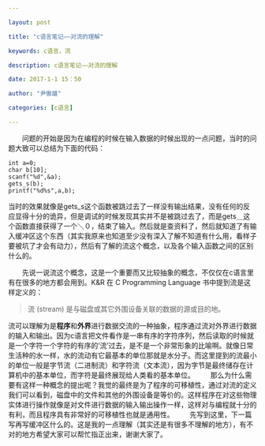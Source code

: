```yaml
---

layout: post

title: "c语言笔记——对流的理解"

keywords: c语言，流

description: c语言笔记——对流的理解

date: 2017-1-1 15：50

author: "尹傲雄"

categories: [c语言]

---
```

　　问题的开始是因为在编程的时候在输入数据的时候出现的一点问题，当时的问题大致可以总结为下面的代码：

```
int a=0;
char b[10];
scanf("%d",&a);
gets_s(b);
printf("%d%s",a,b);
```
当时的效果就像是gets_s这个函数被跳过去了一样没有输出结果，没有任何的反应显得十分的诡异，但是调试的时候发现其实并不是被跳过去了，而是gets＿这个函数直接获得了一个＼０，结束了输入。然后就是查资料了，然后就知道了有输入缓冲区这个东西（其实我原来也知道至少没有深入了解不知道有什么用，看样子要被坑了才会有动力），然后有了解的流这个概念，以及各个输入函数之间的区别什么的。

　　先说一说流这个概念，这是一个重要而又比较抽象的概念，不仅仅在c语言里有在很多的地方都会用到。K&R 在 C Programming Language 书中提到流是这样定义的：

> 流 (stream) 是与磁盘或其它外围设备关联的数据的源或目的地。

流可以理解为是**程序**和**外界**进行数据交流的一种抽象，程序通过流对外界进行数据的输入和输出。因为c语言把文件看作是一串有序的字符序列，然后读取的时候就是一个字符一个字符的有序的‘流’过去，是不是一个非常形象的比喻啊。就像日常生活种的水一样，水的流动有它最基本的单位那就是水分子。而这里提到的流最小的单位一般是字节流（二进制流）和字符流（文本流），因为字节是最终储存在计算机中的基本单位，而字符是最终展现给人类看的基本单位。
　　那么为什么需要有这样一种概念的提出呢？我觉的最终是为了程序的可移植性，通过对流的定义我们可以看到，磁盘中的文件和其他的外围设备是等价的。这样程序在对这些物理实体进行操作就像是对文件进行数据的输入输出操作一样，这样对与编程就十分的有利，而且程序具有非常好的可移植性也就是通用性。
　　先写到这里，下一篇写再写缓冲区什么的。这是我的一点理解（其实还是有很多不理解的地方），有不对的地方希望大家可以帮忙指正出来，谢谢大家了。
